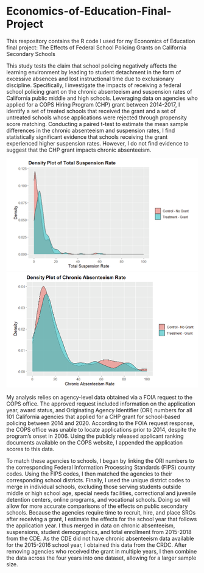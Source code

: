# Economics-of-Education-Final-Project
This respository contains the R code I used for my Economics of Education final project: The Effects of Federal School Policing Grants on California Secondary Schools

This study tests the claim that school policing negatively affects the learning environment by leading to student detachment in the form of excessive absences and lost instructional time due to exclusionary discipline. Specifically, I investigate the impacts of receiving a federal school policing grant on the chronic absenteeism and suspension rates of California public middle and high schools. Leveraging data on agencies who applied for a COPS Hiring Program (CHP) grant between 2014-2017, I identify a set of treated schools that received the grant and a set of untreated schools whose applications were rejected through propensity score matching. Conducting a paired t-test to estimate the mean sample differences in the chronic absenteeism and suspension rates, I find statistically significant evidence that schools receiving the grant experienced higher suspension rates. However, I do not find evidence to suggest that the CHP grant impacts chronic absenteeism. 

![](https://github.com/nahianh/Economics-of-Education-Final-Project/blob/main/146plot1_s.png?raw=true)
![](https://github.com/nahianh/Economics-of-Education-Final-Project/blob/main/146plot2.png?raw=true)


My analysis relies on agency-level data obtained via a FOIA request to the COPS office. The approved request included information on the application year, award status, and Originating Agency Identifier (ORI) numbers for all 101 California agencies that applied for a CHP grant for school-based policing between 2014 and 2020. According to the FOIA request response, the COPS office was unable to locate applications prior to 2014, despite the program’s onset in 2006. Using the publicly released applicant ranking documents available on the COPS website, I appended the application scores to this data. 

To match these agencies to schools, I began by linking the ORI numbers to the corresponding Federal Information Processing Standards (FIPS) county codes.  Using the FIPS codes, I then matched the agencies to their corresponding school districts.  Finally, I used the unique district codes to merge in individual schools, excluding those serving students outside middle or high school age, special needs facilities, correctional and juvenile detention centers, online programs, and vocational schools.  Doing so will allow for more accurate comparisons of the effects on public secondary schools. Because the agencies require time to recruit, hire, and place SROs after receiving a grant, I estimate the effects for the school year that follows the application year. I thus merged in data on chronic absenteeism, suspensions, student demographics, and total enrollment from 2015-2018 from the CDE.  As the CDE did not have chronic absenteeism data available for the 2015-2016 school year, I obtained this data from the CRDC.  After removing agencies who received the grant in multiple years, I then combine the data across the four years into one dataset, allowing for a larger sample size. 

